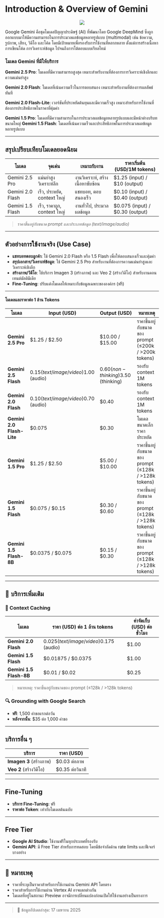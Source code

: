 # Introduction & Overview of Gemini

<p align="center" width="100%">
    <img  src="https://storage.googleapis.com/gweb-uniblog-publish-prod/images/Gemini_SS.width-1300.jpg
    "> 
</p>

Google Gemini คือชุดโมเดลปัญญาประดิษฐ์ (AI) ที่พัฒนาโดย Google DeepMind ซึ่งถูกออกแบบมาให้มีความสามารถในการประมวลผลข้อมูลหลายรูปแบบ (multimodal) เช่น ข้อความ, รูปภาพ, เสียง, วิดีโอ และโค้ด โดยมีเป้าหมายเพื่อรองรับการใช้งานที่หลากหลาย ตั้งแต่การสร้างเนื้อหา การเขียนโค้ด การวิเคราะห์ข้อมูล ไปจนถึงการโต้ตอบแบบเรียลไทม์ 

### โมเดล Gemini ที่มีให้บริการ

**Gemini 2.5 Pro**: โมเดลที่มีความสามารถสูงสุด เหมาะสำหรับงานที่ต้องการการวิเคราะห์เชิงลึกและความแม่นยำสูง ​

**Gemini 2.0 Flash**: โมเดลที่เน้นความเร็วในการตอบสนอง เหมาะสำหรับงานที่ต้องการผลลัพธ์ทันที ​

**Gemini 2.0 Flash-Lite**: เวอร์ชันที่ประหยัดต้นทุนและมีความเร็วสูง เหมาะสำหรับการใช้งานที่ต้องการประสิทธิภาพในราคาที่คุ้มค่า ​

**Gemini 1.5 Pro**: โมเดลที่มีความสามารถในการประมวลผลข้อมูลหลายรูปแบบและมีหน้าต่างบริบทขนาดใหญ่ ​
**Gemini 1.5 Flash**: โมเดลที่เน้นความเร็วและประสิทธิภาพในการประมวลผลข้อมูลหลายรูปแบบ 

---

## สรุปเปรียบเทียบโมเดลยอดนิยม

| โมเดล              | จุดเด่น                | เหมาะกับงาน | ราคาเริ่มต้น (USD/1M tokens) |
|--------------------|------------------------|-------------|------------------------------|
| Gemini 2.5 Pro     | แม่นยำสูง วิเคราะห์ลึก | งานวิเคราะห์, สร้างเนื้อหาซับซ้อน | $1.25 (input) / $10 (output) |
| Gemini 2.0 Flash   | เร็ว, ประหยัด, context ใหญ่ | แชทบอท, ตอบสนองเร็ว | $0.10 (input) / $0.40 (output) |
| Gemini 1.5 Flash   | เร็ว, ราคาถูก, context ใหญ่ | งานทั่วไป, ประมวลผลข้อมูล | $0.075 (input) / $0.30 (output) |

> *ราคาขึ้นอยู่กับขนาด prompt และประเภทข้อมูล (text/image/audio)*

---

## ตัวอย่างการใช้งานจริง (Use Case)

- **แชทบอทตอบลูกค้า**: ใช้ Gemini 2.0 Flash หรือ 1.5 Flash เพื่อให้ตอบสนองเร็วและคุ้มค่า
- **สรุปเอกสาร/วิเคราะห์ข้อมูล**: ใช้ Gemini 2.5 Pro สำหรับงานที่ต้องการความแม่นยำสูงและวิเคราะห์เชิงลึก
- **สร้างภาพ/วิดีโอ**: ใช้บริการ Imagen 3 (สร้างภาพ) และ Veo 2 (สร้างวิดีโอ) สำหรับงานคอนเทนต์มัลติมีเดีย
- **Fine-Tuning**: ปรับแต่งโมเดลให้เหมาะกับข้อมูลเฉพาะขององค์กร (ฟรี)

---

#### โมเดลและราคาต่อ 1 ล้าน Tokens

| โมเดล                 | Input (USD) | Output (USD) | หมายเหตุ                            |
|-----------------------|-------------|--------------|--------------------------------------|
| **Gemini 2.5 Pro**    | $1.25 / $2.50 | $10.00 / $15.00 | ราคาขึ้นอยู่กับขนาดของ prompt (≤200k / >200k tokens) |
| **Gemini 2.5 Flash**  | $0.15 (text/image/video)$1.00 (audio) | $0.60 (non-thinking)$3.50 (thinking) | รองรับ context 1M tokens |
| **Gemini 2.0 Flash**  | $0.10 (text/image/video)$0.70 (audio) | $0.40 | รองรับ context 1M tokens |
| **Gemini 2.0 Flash-Lite** | $0.075 | $0.30 | โมเดลขนาดเล็ก ราคาประหยัด |
| **Gemini 1.5 Pro**    | $1.25 / $2.50 | $5.00 / $10.00 | ราคาขึ้นอยู่กับขนาดของ prompt (≤128k / >128k tokens) |
| **Gemini 1.5 Flash**  | $0.075 / $0.15 | $0.30 / $0.60 | ราคาขึ้นอยู่กับขนาดของ prompt (≤128k / >128k tokens) |
| **Gemini 1.5 Flash-8B** | $0.0375 / $0.075 | $0.15 / $0.30 | ราคาขึ้นอยู่กับขนาดของ prompt (≤128k / >128k tokens) |

---

## 🧠 บริการเพิ่มเติม

### 🔄 Context Caching

| โมเดล                 | ราคา (USD) ต่อ 1 ล้าน tokens | ค่าจัดเก็บ (USD) ต่อชั่วโมง |
|-----------------------|-----------------------------|------------------------------|
| **Gemini 2.0 Flash**  | $0.025 (text/image/video)$0.175 (audio) | $1.00 |
| **Gemini 1.5 Flash**  | $0.01875 / $0.0375 | $1.00 |
| **Gemini 1.5 Flash-8B** | $0.01 / $0.02 | $0.25 |

> หมายเหตุ: ราคาขึ้นอยู่กับขนาดของ prompt (≤128k / >128k tokens)

### 🔍 Grounding with Google Search

- **ฟรี**: 1,500 คำขอแรกต่อวัน
- **หลังจากนั้น**: $35 ต่อ 1,000 คำขอ

---

## บริการอื่น ๆ

| บริการ             | ราคา (USD) |
|--------------------|------------|
| **Imagen 3** (สร้างภาพ) | $0.03 ต่อภาพ |
| **Veo 2** (สร้างวิดีโอ) | $0.35 ต่อวินาที |

---

## Fine-Tuning

- **บริการ Fine-Tuning**: ฟรี
- **ราคาต่อ Token**: เท่ากับโมเดลต้นฉบับ

---

## Free Tier

- **Google AI Studio**: ใช้งานฟรีในทุกประเทศที่รองรับ
- **Gemini API**: มี Free Tier สำหรับการทดสอบ โดยมีข้อจำกัดด้าน rate limits และฟีเจอร์บางอย่าง

---

## 📌 หมายเหตุ

- ราคาที่ระบุเป็นราคาสำหรับการใช้งานผ่าน Gemini API โดยตรง
- ราคาสำหรับการใช้งานผ่าน Vertex AI อาจแตกต่างกัน
- โมเดลที่อยู่ในสถานะ Preview อาจมีการเปลี่ยนแปลงก่อนเปิดให้ใช้งานอย่างเป็นทางการ

---

> 📅 ข้อมูลอัปเดตล่าสุด: 17 เมษายน 2025
